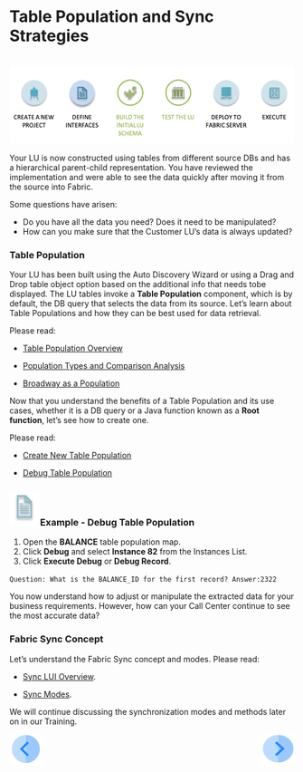 # Table Population and Sync Strategies

​      ![](/academy/Training_Level_1/03_fabric_basic_LU/images/fabric_main_flow_06.png)              

Your LU is now constructed using tables from different source DBs and has a hierarchical parent-child representation. You have reviewed the implementation and were able to see the data quickly after moving it from the source into Fabric. 

Some questions have arisen:

- Do you have all the data you need? Does it need to be manipulated? 
- How can you make sure that the Customer LU’s data is always updated? 

### Table Population 

Your LU has been built using the Auto Discovery Wizard or using a Drag and Drop table object option based on the additional info that needs tobe displayed. The LU tables invoke a **Table Population** component, which is by default, the DB query that selects the data from its source. Let’s learn about Table Populations and how they can be best used for data retrieval. 

Please read:

-  [Table Population Overview](/articles/07_table_population/01_table_population_overview.md)

-  [Population Types and Comparison Analysis](/articles/07_table_population/02_source_object_types.md)

-  [Broadway as a Population](/articles/14_table_population_based_Broadway.md)

Now that you understand the benefits of a Table Population and its use cases, whether it is a DB query or a Java function known as a **Root function**, let’s see how to create one. 

Please read:

-  [Create New Table Population](/articles/07_table_population/03_creating_a_new_table_population.md)

-  [Debug Table Population](/articles/13_LUDB_viewer_and_studio_debug_capabilities/03_debug_table_population.md) 

 

### ![](/academy/Training_Level_1/03_fabric_basic_LU/images/example.png)Example - Debug Table Population

1. Open the **BALANCE** table population map.
2. Click **Debug** and select **Instance 82** from the Instances List. 
3. Click **Execute Debug** or **Debug Record**.

`Question: What is the BALANCE_ID for the first record? Answer:2322`

 

You now understand how to adjust or manipulate the extracted data for your business requirements. However, how can your Call Center continue to see the most accurate data? 

### Fabric Sync Concept

Let’s understand the Fabric Sync concept and modes. Please read:

-  [Sync LUI Overview](/articles/14_sync_LU_instance/01_sync_LUI_overview.md).

-  [Sync Modes](/articles/14_sync_LU_instance/02_sync_modes.md).

We will continue discussing the synchronization modes and methods later on in our Training. 


[![Previous](/articles/images/Previous.png)](/academy/Training_Level_1/03_fabric_basic_LU/05_LU_flow.md)[<img align="right" width="60" height="54" src="/articles/images/Next.png">](/academy/Training_Level_1/03_fabric_basic_LU/07_quiz.md)


 

 





